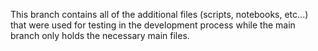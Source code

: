 This branch contains all of the additional files (scripts, notebooks, etc...) that were used for testing in the development process while the main branch only holds the necessary main files.
